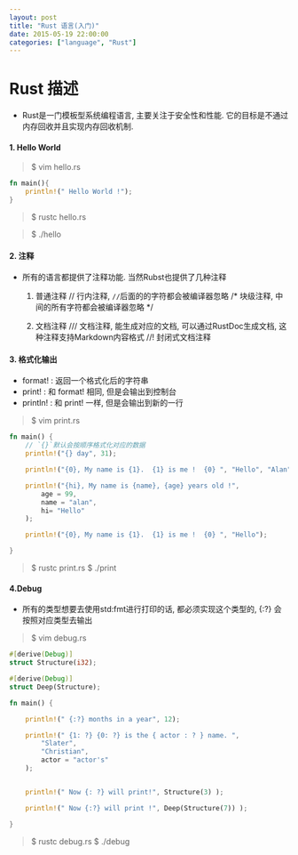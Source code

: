 ```yaml
---
layout: post
title: "Rust 语言(入门)"
date: 2015-05-19 22:00:00
categories: ["language", "Rust"]
---
```



# Rust 描述
* Rust是一门模板型系统编程语言, 主要关注于安全性和性能. 它的目标是不通过内存回收并且实现内存回收机制.

#### 1. Hello World
> $ vim hello.rs

``` Rust
fn main(){
    println!(" Hello World !");
}
```

> $ rustc hello.rs

> $ ./hello


#### 2. 注释
* 所有的语言都提供了注释功能. 当然Rubst也提供了几种注释
    1. 普通注释
    // 行内注释, `//`后面的的字符都会被编译器忽略
    /* 块级注释, 中间的所有字符都会被编译器忽略 */

    2. 文档注释
    /// 文档注释, 能生成对应的文档, 可以通过RustDoc生成文档, 这种注释支持Markdown内容格式
    //! 封闭式文档注释



#### 3. 格式化输出
* format! : 返回一个格式化后的字符串
* print! : 和 format! 相同, 但是会输出到控制台
* println! : 和 print! 一样, 但是会输出到新的一行
> $ vim print.rs
```Rust
fn main() {
    // `{}`默认会按顺序格式化对应的数据
    println!("{} day", 31);

    println!("{0}, My name is {1}.  {1} is me !  {0} ", "Hello", "Alan");

    println!("{hi}, My name is {name}, {age} years old !",
        age = 99,
        name = "alan",
        hi= "Hello"
    );

    println!("{0}, My name is {1}.  {1} is me !  {0} ", "Hello");

}
```
> $ rustc print.rs
> $ ./print

#### 4.Debug
* 所有的类型想要去使用std:fmt进行打印的话, 都必须实现这个类型的, {:?} 会按照对应类型去输出

> $ vim debug.rs
``` Rust
#[derive(Debug)]
struct Structure(i32);

#[derive(Debug)]
struct Deep(Structure);

fn main() {

    println!(" {:?} months in a year", 12);

    println!(" {1: ?} {0: ?} is the { actor : ? } name. ",
        "Slater",
        "Christian",
        actor = "actor's"
    );


    println!(" Now {: ?} will print!", Structure(3) );

    println!(" Now {:?} will print !", Deep(Structure(7)) );

}
```
> $ rustc debug.rs
> $ ./debug














